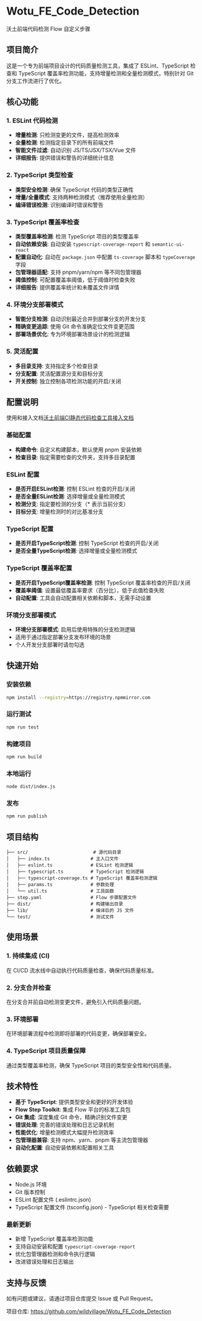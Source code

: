 # Wotu_FE_Code_Detection

沃土前端代码检测 Flow 自定义步骤

## 项目简介

这是一个专为前端项目设计的代码质量检测工具，集成了 ESLint、TypeScript 检查和 TypeScript 覆盖率检测功能，支持增量检测和全量检测模式，特别针对 Git 分支工作流进行了优化。

## 核心功能

### 1. ESLint 代码检测
- **增量检测**: 只检测变更的文件，提高检测效率
- **全量检测**: 检测指定目录下的所有前端文件
- **智能文件过滤**: 自动识别 JS/TS/JSX/TSX/Vue 文件
- **详细报告**: 提供错误和警告的详细统计信息

### 2. TypeScript 类型检查
- **类型安全检测**: 确保 TypeScript 代码的类型正确性
- **增量/全量模式**: 支持两种检测模式（推荐使用全量检测）
- **编译错误检测**: 识别编译时错误和警告

### 3. TypeScript 覆盖率检查
- **类型覆盖率检测**: 检测 TypeScript 项目的类型覆盖率
- **自动依赖安装**: 自动安装 `typescript-coverage-report` 和 `semantic-ui-react`
- **配置自动化**: 自动在 `package.json` 中配置 `ts-coverage` 脚本和 `typeCoverage` 字段
- **包管理器适配**: 支持 pnpm/yarn/npm 等不同包管理器
- **阈值控制**: 可配置覆盖率阈值，低于阈值时检查失败
- **详细报告**: 提供覆盖率统计和未覆盖文件详情

### 4. 环境分支部署模式
- **智能分支检测**: 自动识别最近合并到部署分支的开发分支
- **精确变更追踪**: 使用 Git 命令准确定位文件变更范围
- **部署场景优化**: 专为环境部署场景设计的检测逻辑

### 5. 灵活配置
- **多目录支持**: 支持指定多个检查目录
- **分支配置**: 灵活配置源分支和目标分支
- **开关控制**: 独立控制各项检测功能的开启/关闭

## 配置说明

使用和接入文档[沃土前端CI静态代码检查工具接入文档](https://alidocs.dingtalk.com/i/nodes/G1DKw2zgV2R02zxKFQgK0xXGVB5r9YAn)

### 基础配置
- **构建命令**: 自定义构建脚本，默认使用 pnpm 安装依赖
- **检查目录**: 指定需要检查的文件夹，支持多目录配置

### ESLint 配置
- **是否开启ESLint检测**: 控制 ESLint 检查的开启/关闭
- **是否全量ESLint检测**: 选择增量或全量检测模式
- **检测分支**: 指定要检测的分支（* 表示当前分支）
- **目标分支**: 增量检测时的对比基准分支

### TypeScript 配置
- **是否开启TypeScript检测**: 控制 TypeScript 检查的开启/关闭
- **是否全量TypeScript检测**: 选择增量或全量检测模式

### TypeScript 覆盖率配置
- **是否开启TypeScript覆盖率检测**: 控制 TypeScript 覆盖率检查的开启/关闭
- **覆盖率阈值**: 设置最低覆盖率要求（百分比），低于此值检查失败
- **自动配置**: 工具会自动配置相关依赖和脚本，无需手动设置

### 环境分支部署模式
- **环境分支部署模式**: 启用后使用特殊的分支检测逻辑
- 适用于通过指定部署分支发布环境的场景
- 个人开发分支部署时请勿勾选

## 快速开始

### 安装依赖
```bash
npm install --registry=https://registry.npmmirror.com
```

### 运行测试
```bash
npm run test
```

### 构建项目
```bash
npm run build
```

### 本地运行
```bash
node dist/index.js
```

### 发布
```bash
npm run publish
```

## 项目结构

```
├── src/                        # 源代码目录
│   ├── index.ts               # 主入口文件
│   ├── eslint.ts              # ESLint 检测逻辑
│   ├── typescript.ts          # TypeScript 检测逻辑
│   ├── typescript-coverage.ts # TypeScript 覆盖率检测逻辑
│   ├── params.ts              # 参数处理
│   └── util.ts                # 工具函数
├── step.yaml                  # Flow 步骤配置文件
├── dist/                      # 构建输出目录
├── lib/                       # 编译后的 JS 文件
└── test/                      # 测试文件
```

## 使用场景

### 1. 持续集成 (CI)
在 CI/CD 流水线中自动执行代码质量检查，确保代码质量标准。

### 2. 分支合并检查
在分支合并前自动检测变更文件，避免引入代码质量问题。

### 3. 环境部署
在环境部署流程中检测即将部署的代码变更，确保部署安全。

### 4. TypeScript 项目质量保障
通过类型覆盖率检测，确保 TypeScript 项目的类型安全性和代码质量。

## 技术特性

- **基于 TypeScript**: 提供类型安全和更好的开发体验
- **Flow Step Toolkit**: 集成 Flow 平台的标准工具包
- **Git 集成**: 深度集成 Git 命令，精确识别文件变更
- **错误处理**: 完善的错误处理和日志记录机制
- **性能优化**: 增量检测模式大幅提升检测效率
- **包管理器兼容**: 支持 npm、yarn、pnpm 等主流包管理器
- **自动化配置**: 自动安装依赖和配置相关工具

## 依赖要求

- Node.js 环境
- Git 版本控制
- ESLint 配置文件 (.eslintrc.json)
- TypeScript 配置文件 (tsconfig.json) - TypeScript 相关检查需要

### 最新更新
- 新增 TypeScript 覆盖率检测功能
- 支持自动安装和配置 `typescript-coverage-report`
- 优化包管理器检测和命令执行逻辑
- 改进错误处理和日志输出

## 支持与反馈

如有问题或建议，请通过项目仓库提交 Issue 或 Pull Request。

项目仓库: https://github.com/wildvillage/Wotu_FE_Code_Detection
